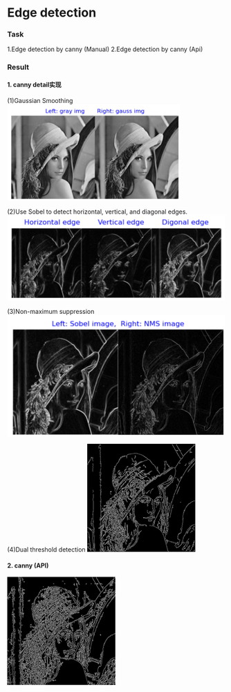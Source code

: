 # Edge detection

### Task
1.Edge detection by canny (Manual)
2.Edge detection by canny (Api)

### Result

#### 1. canny detail实现
(1)Gaussian Smoothing
<img width=400 src='./rst/Gaussian img.png'>

(2)Use Sobel to detect horizontal, vertical, and diagonal edges.
<img width=600 src='./rst/Sobel img.png'>

(3)Non-maximum suppression
<img widht=300 src='./rst/NMS img.png'>

(4)Dual threshold detection
<img width=250 src='./rst/Canny img.png'>


#### 2. canny (API)

<img width=250 src='./rst/Canny img_auto.png'>
